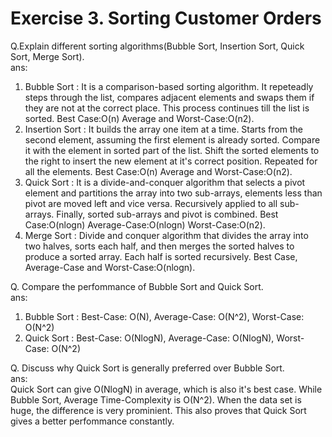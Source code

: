 # Exercise 3. Sorting Customer Orders

Q.Explain different sorting algorithms(Bubble Sort, Insertion Sort, Quick Sort, Merge Sort). </br>
ans:
1. Bubble Sort : It is a comparison-based sorting algorithm. It repeteadly steps through the list, compares adjacent elements and swaps them if they are not at the correct place. This process continues till the list is sorted. Best Case:O(n) Average and Worst-Case:O(n2).
2. Insertion Sort : It builds the array one item at a time. Starts from the second element, assuming the first element is already sorted. Compare it with the element in sorted part of the list. Shift the sorted elements to the right to insert the new element at it's correct position. Repeated for all the elements. Best Case:O(n) Average and Worst-Case:O(n2).
3. Quick Sort : It is a divide-and-conquer algorithm that selects a pivot element and partitions the array into two sub-arrays, elements less than pivot are moved left and vice versa. Recursively applied to all sub-arrays. Finally, sorted sub-arrays and pivot is combined. Best Case:O(nlogn) Average-Case:O(nlogn) Worst-Case:O(n2).
4. Merge Sort : Divide and conquer algorithm that divides the array into two halves, sorts each half, and then merges the sorted halves to produce a sorted array. Each half is sorted recursively. Best Case, Average-Case and Worst-Case:O(nlogn).

Q. Compare the perfommance of Bubble Sort and Quick Sort.</br>
ans: 
1. Bubble Sort : Best-Case: O(N), Average-Case: O(N^2), Worst-Case: O(N^2)
2. Quick Sort : Best-Case: O(NlogN), Average-Case: O(NlogN), Worst-Case: O(N^2)

Q. Discuss why Quick Sort is generally preferred over Bubble Sort.</br>
ans:</br>Quick Sort can give O(NlogN) in average, which is also it's best case. While Bubble Sort, Average Time-Complexity is O(N^2). When the data set is huge, the difference is very prominient. This also proves that Quick Sort gives a better perfommance constantly.